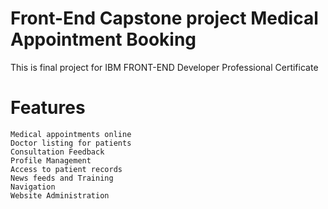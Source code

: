 # Front-End Capstone project Medical Appointment Booking

This is final project for IBM FRONT-END Developer Professional Certificate 

# Features
    Medical appointments online  
    Doctor listing for patients
    Consultation Feedback
    Profile Management
    Access to patient records
    News feeds and Training
    Navigation
    Website Administration



